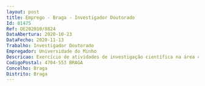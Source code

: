 ```yaml
--- 
layout: post
title: Emprego - Braga - Investigador Doutorado
Id: 81475
Ref: OE202010/0824
DataAbertura: 2020-10-23
DataFecho: 2020-11-13
Trabalho: Investigador Doutorado
Empregador: Universidade do Minho
Descricao: Exercício de atividades de investigação científica na área científica de Psicologia, com vista a desenvolver trabalhos de investigação no âmbito da Psicologia Social Aplicada e das Organizações.
CodigoPostal: 4704-553 BRAGA
Concelho: Braga
Distrito: Braga
--- 
```

